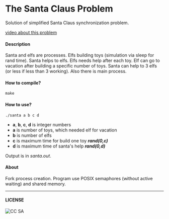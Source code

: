 The Santa Claus Problem
====================================
Solution of simplified Santa Claus synchronization problem.

[video about this problem](http://www.youtube.com/watch?v=pqO6tKN2lc4)

#### Description

Santa and elfs are processes. Elfs building toys (simulation via sleep for rand time). Santa helps to elfs. Elfs needs help after each toy. Elf can go to vacation after building a specific number of toys. Santa can help to 3 elfs (or less if less than 3 working). Also there is main process.


#### How to compile?

	make
	
#### How to use?

	./santa a b c d
	
* **a**, **b**, **c**, **d** is integer numbers
* **a** is number of toys, which needed elf for vacation
* **b** is number of elfs
* **c** is maximum time for build one toy ***rand(0,c)***
* **d** is maximum time of santa's help ***rand(0,d)***
	
Output is in *santa.out*.

#### About

Fork process creation. Program use POSIX semaphores (without active waiting) and shared memory.

---

#### LICENSE

![CC SA](http://i.creativecommons.org/l/by-sa/3.0/88x31.png)
